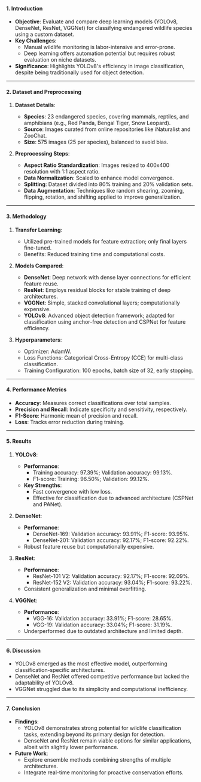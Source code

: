 #### **1. Introduction**

- **Objective**: Evaluate and compare deep learning models (YOLOv8, DenseNet, ResNet, VGGNet) for classifying endangered wildlife species using a custom dataset.
- **Key Challenges**:
    - Manual wildlife monitoring is labor-intensive and error-prone.
    - Deep learning offers automation potential but requires robust evaluation on niche datasets.
- **Significance**: Highlights YOLOv8's efficiency in image classification, despite being traditionally used for object detection.

---

#### **2. Dataset and Preprocessing**

1. **Dataset Details**:
    
    - **Species**: 23 endangered species, covering mammals, reptiles, and amphibians (e.g., Red Panda, Bengal Tiger, Snow Leopard).
    - **Source**: Images curated from online repositories like iNaturalist and ZooChat.
    - **Size**: 575 images (25 per species), balanced to avoid bias.
2. **Preprocessing Steps**:
    
    - **Aspect Ratio Standardization**: Images resized to 400x400 resolution with 1:1 aspect ratio.
    - **Data Normalization**: Scaled to enhance model convergence.
    - **Splitting**: Dataset divided into 80% training and 20% validation sets.
    - **Data Augmentation**: Techniques like random shearing, zooming, flipping, rotation, and shifting applied to improve generalization.

---

#### **3. Methodology**

1. **Transfer Learning**:
    
    - Utilized pre-trained models for feature extraction; only final layers fine-tuned.
    - Benefits: Reduced training time and computational costs.
2. **Models Compared**:
    
    - **DenseNet**: Deep network with dense layer connections for efficient feature reuse.
    - **ResNet**: Employs residual blocks for stable training of deep architectures.
    - **VGGNet**: Simple, stacked convolutional layers; computationally expensive.
    - **YOLOv8**: Advanced object detection framework; adapted for classification using anchor-free detection and CSPNet for feature efficiency.
3. **Hyperparameters**:
    
    - Optimizer: AdamW.
    - Loss Functions: Categorical Cross-Entropy (CCE) for multi-class classification.
    - Training Configuration: 100 epochs, batch size of 32, early stopping.

---

#### **4. Performance Metrics**

- **Accuracy**: Measures correct classifications over total samples.
- **Precision and Recall**: Indicate specificity and sensitivity, respectively.
- **F1-Score**: Harmonic mean of precision and recall.
- **Loss**: Tracks error reduction during training.

---

#### **5. Results**

1. **YOLOv8**:
    
    - **Performance**:
        - Training accuracy: 97.39%; Validation accuracy: 99.13%.
        - F1-score: Training: 96.50%; Validation: 99.12%.
    - **Key Strengths**:
        - Fast convergence with low loss.
        - Effective for classification due to advanced architecture (CSPNet and PANet).
2. **DenseNet**:
    
    - **Performance**:
        - DenseNet-169: Validation accuracy: 93.91%; F1-score: 93.95%.
        - DenseNet-201: Validation accuracy: 92.17%; F1-score: 92.22%.
    - Robust feature reuse but computationally expensive.
3. **ResNet**:
    
    - **Performance**:
        - ResNet-101 V2: Validation accuracy: 92.17%; F1-score: 92.09%.
        - ResNet-152 V2: Validation accuracy: 93.04%; F1-score: 93.22%.
    - Consistent generalization and minimal overfitting.
4. **VGGNet**:
    
    - **Performance**:
        - VGG-16: Validation accuracy: 33.91%; F1-score: 28.65%.
        - VGG-19: Validation accuracy: 33.04%; F1-score: 31.19%.
    - Underperformed due to outdated architecture and limited depth.

---

#### **6. Discussion**

- YOLOv8 emerged as the most effective model, outperforming classification-specific architectures.
- DenseNet and ResNet offered competitive performance but lacked the adaptability of YOLOv8.
- VGGNet struggled due to its simplicity and computational inefficiency.

---

#### **7. Conclusion**

- **Findings**:
    - YOLOv8 demonstrates strong potential for wildlife classification tasks, extending beyond its primary design for detection.
    - DenseNet and ResNet remain viable options for similar applications, albeit with slightly lower performance.
- **Future Work**:
    - Explore ensemble methods combining strengths of multiple architectures.
    - Integrate real-time monitoring for proactive conservation efforts.